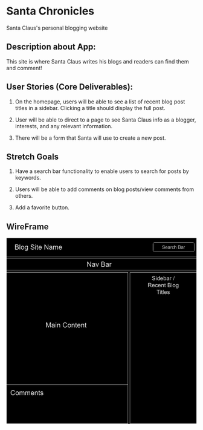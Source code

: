 # Santa Chronicles

Santa Claus's personal blogging website

## Description about App:

This site is where Santa Claus writes his blogs and readers can find them and comment!

## User Stories (Core Deliverables):

1. On the homepage, users will be able to see a list of recent blog post titles in a sidebar. Clicking a title should display the full post.

2. User will be able to direct to a page to see Santa Claus info as a blogger, interests, and any relevant information.

3. There will be a form that Santa will use to create a new post.

## Stretch Goals

1. Have a search bar functionality to enable users to search for posts by keywords.

2. Users will be able to add comments on blog posts/view comments from others.

3. Add a favorite button.

## WireFrame

![Wireframe](image.png)
